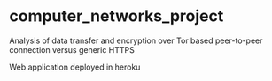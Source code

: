 # computer_networks_project
Analysis of data transfer and encryption over Tor based peer-to-peer connection versus generic HTTPS

Web application deployed in heroku
